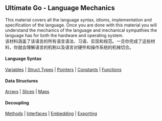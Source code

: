 ## Ultimate Go - Language Mechanics

This material covers all the language syntax, idioms, implementation and specification of the language. Once you are done with this material you will understand the mechanics of the language and mechanical sympathies the language has for both the hardware and operating system.  
该材料涵盖了该语言的所有语言语法、习语、实现和规范。一旦你完成了这些材料，你就会理解语言的机制以及语言对硬件和操作系统的机械切合。

#### Language Syntax
[Variables](variables/variables.md) |
[Struct Types](struct_types/struct_types.md) |
[Pointers](pointers/pointers.md) |
[Constants](constants/constants.md) |
[Functions](functions/functions.md)

#### Data Structures
[Arrays](arrays/arrays.md) |
[Slices](slices/slices.md) |
[Maps](maps/maps.md)

#### Decoupling
[Methods](methods/methods.md) |
[Interfaces](interfaces/interfaces.md) |
[Embedding](embedding/embedding.md) |
[Exporting](exporting/exporting.md)